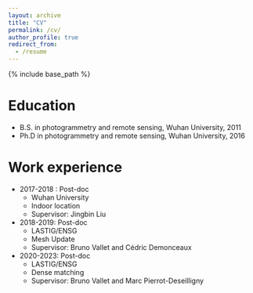 ```yaml
---
layout: archive
title: "CV"
permalink: /cv/
author_profile: true
redirect_from:
  - /resume
---
```


{% include base_path %}

Education
======
* B.S. in photogrammetry and remote sensing, Wuhan University, 2011
* Ph.D in photogrammetry and remote sensing, Wuhan University, 2016

Work experience
======
* 2017-2018 : Post-doc
  * Wuhan University
  * Indoor location
  * Supervisor: Jingbin Liu
* 2018-2019: Post-doc
  * LASTIG/ENSG
  * Mesh Update
  * Supervisor: Bruno Vallet and Cédric Demonceaux
* 2020-2023: Post-doc
    * LASTIG/ENSG
    * Dense matching
    * Supervisor: Bruno Vallet and Marc Pierrot-Deseilligny

